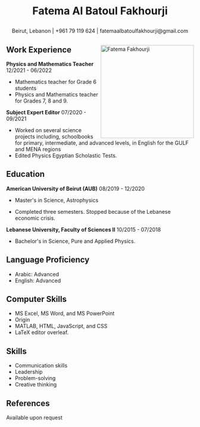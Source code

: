 # <p style="text-align: center;">Fatema Al Batoul Fakhourji</p>
<p style="text-align: center;">Beirut, Lebanon | +961 79 119 624 | fatemaalbatoulfakhourji@gmail.com</p>

<div>
  <img align ="right" alt="Fatema Fakhourji" src="[https://contents.bebee.com/users/id/Oe0tz62babcff5983e/_avatar-QF1kP-400.png](https://github.com/fatema-fakhourji/Markdown-CV/blob/master/fatema.png?raw=true)" width="250" height="250">
  <h2> Work Experience </h2>
 <strong>Physics and Mathematics Teacher</strong> 12/2021 - 06/2022
 <ul>
 <li>Mathematics teacher for Grade 6 students</li>
 <li>Physics and Mathematics teacher for Grades 7, 8 and 9.</li>
</ul>
 <strong>Subject Expert Editor</strong> 07/2020 - 09/2021
 <ul>
 <li>Worked on several science projects including, schoolbooks for primary, intermediate, and advanced levels, in English for the GULF and MENA regions</li>
 <li>Edited Physics Egyptian Scholastic Tests.</li>
</ul>
</div>


## Education
 **American University of Beirut (AUB)** 08/2019 - 12/2020

- Master's in Science, Astrophysics

- Completed three semesters. Stopped because of the Lebanese economic crisis.

 **Lebanese University, Faculty of Sciences II** 10/2015 - 07/2018

- Bachelor's in Science, Pure and Applied Physics. 

## Language Proficiency 
- Arabic: Advanced
- English: Advanced 

## Computer Skills
- MS Excel, MS Word, and MS PowerPoint
- Origin
- MATLAB, HTML, JavaScript, and CSS
- LaTeX editor overleaf.

## Skills
- Communication skills
- Leadership
- Problem-solving
- Creative thinking

## References
Available upon request

